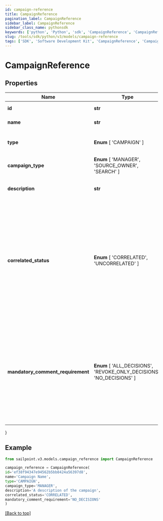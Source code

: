 ```yaml
---
id: campaign-reference
title: CampaignReference
pagination_label: CampaignReference
sidebar_label: CampaignReference
sidebar_class_name: pythonsdk
keywords: ['python', 'Python', 'sdk', 'CampaignReference', 'CampaignReference'] 
slug: /tools/sdk/python/v3/models/campaign-reference
tags: ['SDK', 'Software Development Kit', 'CampaignReference', 'CampaignReference']
---
```


# CampaignReference


## Properties

Name | Type | Description | Notes
------------ | ------------- | ------------- | -------------
**id** | **str** | The unique ID of the campaign. | [required]
**name** | **str** | The name of the campaign. | [required]
**type** |  **Enum** [  'CAMPAIGN' ] | The type of object that is being referenced. | [required]
**campaign_type** |  **Enum** [  'MANAGER',    'SOURCE_OWNER',    'SEARCH' ] | The type of the campaign. | [required]
**description** | **str** | The description of the campaign set by the admin who created it. | [required]
**correlated_status** |  **Enum** [  'CORRELATED',    'UNCORRELATED' ] | The correlatedStatus of the campaign. Only SOURCE_OWNER campaigns can be Uncorrelated. An Uncorrelated certification campaign only includes Uncorrelated identities (An identity is uncorrelated if it has no accounts on an authoritative source). | [required]
**mandatory_comment_requirement** |  **Enum** [  'ALL_DECISIONS',    'REVOKE_ONLY_DECISIONS',    'NO_DECISIONS' ] | Determines whether comments are required for decisions during certification reviews. You can require comments for all decisions, revoke-only decisions, or no decisions. By default, comments are not required for decisions. | [required]
}

## Example

```python
from sailpoint.v3.models.campaign_reference import CampaignReference

campaign_reference = CampaignReference(
id='ef38f94347e94562b5bb8424a56397d8',
name='Campaign Name',
type='CAMPAIGN',
campaign_type='MANAGER',
description='A description of the campaign',
correlated_status='CORRELATED',
mandatory_comment_requirement='NO_DECISIONS'
)

```
[[Back to top]](#) 

